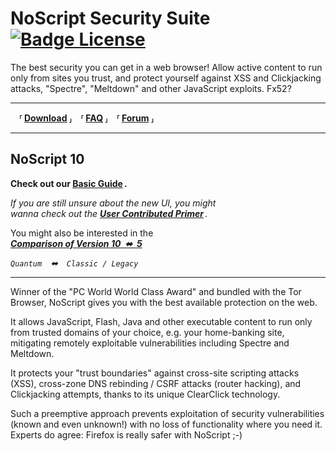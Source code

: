 <!--
Copyright (C) 2005-2021 Giorgio Maone <https://maone.net>

SPDX-License-Identifier: GPL-3.0-or-later
-->

# NoScript Security Suite [![Badge License]][License]

The best security you can get in a web browser!
Allow active content to run only from sites you trust, and protect yourself against XSS and Clickjacking attacks, "Spectre", "Meltdown" and other JavaScript exploits.
Fx52?

---

 **⸢ [Download] ⸥ ⸢ [FAQ] ⸥ ⸢ [Forum] ⸥**

---

## NoScript 10

**Check out our [Basic Guide] .**

*If you are still unsure about the new UI, you might <br>
wanna check out the* ***[User Contributed Primer]*** *.*

You might also be interested in the <br>
***[Comparison of Version 10 ⬌ 5][Comparison]***

*`Quantum` ⬌ `Classic / Legacy`*

---

Winner of the "PC World World Class Award" and bundled with the Tor Browser, NoScript gives you with the best available protection on the web.

It allows JavaScript, Flash, Java and other executable content to run only from trusted domains of your choice, e.g. your home-banking site, mitigating remotely exploitable vulnerabilities including Spectre and Meltdown.

It  protects your "trust boundaries" against cross-site scripting attacks (XSS), cross-zone DNS rebinding / CSRF attacks (router hacking), and Clickjacking attempts, thanks to its unique ClearClick technology.

Such a preemptive approach  prevents exploitation of security vulnerabilities (known and even unknown!) with no loss of functionality where you need it.
Experts do agree: Firefox is really safer with NoScript ;-)


<!----------------------------------------------------------------------------->

[License]: ./LICENSE

[Badge License]: https://img.shields.io/badge/License-GPLv3-blue.svg

[Download]: https://noscript.net/getit
[FAQ]: https://noscript.net/faq
[Forum]: https://noscript.net/forum

[Basic Guide]: https://forums.informaction.com/viewtopic.php?f=7&amp;t=23974
[User Contributed Primer]: https://blog.jeaye.com/2017/11/30/noscript/
[Comparison]: https://hackademix.net/2017/12/04/noscript-quantum-vs-legacy-in-a-nutshell-2/
